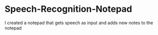 # Speech-Recognition-Notepad
I created a notepad that gets speech as input and adds new notes to the notepad
